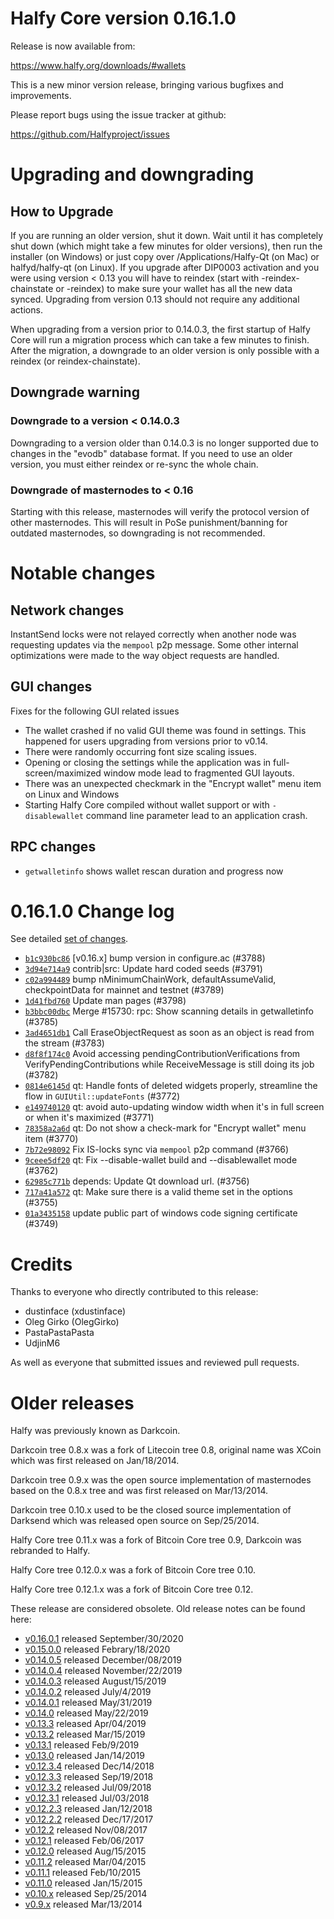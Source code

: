 Halfy Core version 0.16.1.0
==========================

Release is now available from:

  <https://www.halfy.org/downloads/#wallets>

This is a new minor version release, bringing various bugfixes and improvements.

Please report bugs using the issue tracker at github:

  <https://github.com/Halfyproject/issues>


Upgrading and downgrading
=========================

How to Upgrade
--------------

If you are running an older version, shut it down. Wait until it has completely
shut down (which might take a few minutes for older versions), then run the
installer (on Windows) or just copy over /Applications/Halfy-Qt (on Mac) or
halfyd/halfy-qt (on Linux). If you upgrade after DIP0003 activation and you were
using version < 0.13 you will have to reindex (start with -reindex-chainstate
or -reindex) to make sure your wallet has all the new data synced. Upgrading
from version 0.13 should not require any additional actions.

When upgrading from a version prior to 0.14.0.3, the
first startup of Halfy Core will run a migration process which can take a few
minutes to finish. After the migration, a downgrade to an older version is only
possible with a reindex (or reindex-chainstate).

Downgrade warning
-----------------

### Downgrade to a version < 0.14.0.3

Downgrading to a version older than 0.14.0.3 is no longer supported due to
changes in the "evodb" database format. If you need to use an older version,
you must either reindex or re-sync the whole chain.

### Downgrade of masternodes to < 0.16

Starting with this release, masternodes will verify the protocol version of other
masternodes. This will result in PoSe punishment/banning for outdated masternodes,
so downgrading is not recommended.

Notable changes
===============

Network changes
---------------
InstantSend locks were not relayed correctly when another node was requesting updates via the `mempool`
p2p message. Some other internal optimizations were made to the way object requests are handled.

GUI changes
-----------
Fixes for the following GUI related issues
- The wallet crashed if no valid GUI theme was found in settings.
This happened for users upgrading from versions prior to v0.14.
- There were randomly occurring font size scaling issues.
- Opening or closing the settings while the application was in full-screen/maximized
window mode lead to fragmented GUI layouts.
- There was an unexpected checkmark in the "Encrypt wallet" menu item on Linux and Windows
- Starting Halfy Core compiled without wallet support or with `-disablewallet` command line
parameter lead to an application crash.

RPC changes
-----------
- `getwalletinfo` shows wallet rescan duration and progress now

0.16.1.0 Change log
===================

See detailed [set of changes](https://github.com/Halfyproject/compare/v0.16.0.1...halfypay:v0.16.1.0).

- [`b1c930bc86`](https://github.com/Halfyproject/commit/b1c930bc86) [v0.16.x] bump version in configure.ac (#3788)
- [`3d94e714a9`](https://github.com/Halfyproject/commit/3d94e714a9) contrib|src: Update hard coded seeds (#3791)
- [`c02a994489`](https://github.com/Halfyproject/commit/c02a994489) bump nMinimumChainWork, defaultAssumeValid, checkpointData for mainnet and testnet (#3789)
- [`1d41fbd760`](https://github.com/Halfyproject/commit/1d41fbd760) Update man pages (#3798)
- [`b3bbc00dbc`](https://github.com/Halfyproject/commit/b3bbc00dbc) Merge #15730: rpc: Show scanning details in getwalletinfo (#3785)
- [`3ad4651db1`](https://github.com/Halfyproject/commit/3ad4651db1) Call EraseObjectRequest as soon as an object is read from the stream (#3783)
- [`d8f8f174c0`](https://github.com/Halfyproject/commit/d8f8f174c0) Avoid accessing pendingContributionVerifications from VerifyPendingContributions while ReceiveMessage is still doing its job (#3782)
- [`0814e6145d`](https://github.com/Halfyproject/commit/0814e6145d) qt: Handle fonts of deleted widgets properly, streamline the flow in `GUIUtil::updateFonts` (#3772)
- [`e149740120`](https://github.com/Halfyproject/commit/e149740120) qt: avoid auto-updating window width when it's in full screen or when it's maximized (#3771)
- [`78358a2a6d`](https://github.com/Halfyproject/commit/78358a2a6d) qt: Do not show a check-mark for "Encrypt wallet" menu item (#3770)
- [`7b72e98092`](https://github.com/Halfyproject/commit/7b72e98092) Fix IS-locks sync via `mempool` p2p command (#3766)
- [`9ceee5df20`](https://github.com/Halfyproject/commit/9ceee5df20) qt: Fix --disable-wallet build and --disablewallet mode (#3762)
- [`62985c771b`](https://github.com/Halfyproject/commit/62985c771b) depends: Update Qt download url. (#3756)
- [`717a41a572`](https://github.com/Halfyproject/commit/717a41a572) qt: Make sure there is a valid theme set in the options (#3755)
- [`01a3435158`](https://github.com/Halfyproject/commit/01a3435158) update public part of windows code signing certificate (#3749)

Credits
=======

Thanks to everyone who directly contributed to this release:

- dustinface (xdustinface)
- Oleg Girko (OlegGirko)
- PastaPastaPasta
- UdjinM6

As well as everyone that submitted issues and reviewed pull requests.

Older releases
==============

Halfy was previously known as Darkcoin.

Darkcoin tree 0.8.x was a fork of Litecoin tree 0.8, original name was XCoin
which was first released on Jan/18/2014.

Darkcoin tree 0.9.x was the open source implementation of masternodes based on
the 0.8.x tree and was first released on Mar/13/2014.

Darkcoin tree 0.10.x used to be the closed source implementation of Darksend
which was released open source on Sep/25/2014.

Halfy Core tree 0.11.x was a fork of Bitcoin Core tree 0.9,
Darkcoin was rebranded to Halfy.

Halfy Core tree 0.12.0.x was a fork of Bitcoin Core tree 0.10.

Halfy Core tree 0.12.1.x was a fork of Bitcoin Core tree 0.12.

These release are considered obsolete. Old release notes can be found here:

- [v0.16.0.1](https://github.com/Halfyproject/blob/master/doc/release-notes/halfy/release-notes-0.16.0.1.md) released September/30/2020
- [v0.15.0.0](https://github.com/Halfyproject/blob/master/doc/release-notes/halfy/release-notes-0.15.0.0.md) released Febrary/18/2020
- [v0.14.0.5](https://github.com/Halfyproject/blob/master/doc/release-notes/halfy/release-notes-0.14.0.5.md) released December/08/2019
- [v0.14.0.4](https://github.com/Halfyproject/blob/master/doc/release-notes/halfy/release-notes-0.14.0.4.md) released November/22/2019
- [v0.14.0.3](https://github.com/Halfyproject/blob/master/doc/release-notes/halfy/release-notes-0.14.0.3.md) released August/15/2019
- [v0.14.0.2](https://github.com/Halfyproject/blob/master/doc/release-notes/halfy/release-notes-0.14.0.2.md) released July/4/2019
- [v0.14.0.1](https://github.com/Halfyproject/blob/master/doc/release-notes/halfy/release-notes-0.14.0.1.md) released May/31/2019
- [v0.14.0](https://github.com/Halfyproject/blob/master/doc/release-notes/halfy/release-notes-0.14.0.md) released May/22/2019
- [v0.13.3](https://github.com/Halfyproject/blob/master/doc/release-notes/halfy/release-notes-0.13.3.md) released Apr/04/2019
- [v0.13.2](https://github.com/Halfyproject/blob/master/doc/release-notes/halfy/release-notes-0.13.2.md) released Mar/15/2019
- [v0.13.1](https://github.com/Halfyproject/blob/master/doc/release-notes/halfy/release-notes-0.13.1.md) released Feb/9/2019
- [v0.13.0](https://github.com/Halfyproject/blob/master/doc/release-notes/halfy/release-notes-0.13.0.md) released Jan/14/2019
- [v0.12.3.4](https://github.com/Halfyproject/blob/master/doc/release-notes/halfy/release-notes-0.12.3.4.md) released Dec/14/2018
- [v0.12.3.3](https://github.com/Halfyproject/blob/master/doc/release-notes/halfy/release-notes-0.12.3.3.md) released Sep/19/2018
- [v0.12.3.2](https://github.com/Halfyproject/blob/master/doc/release-notes/halfy/release-notes-0.12.3.2.md) released Jul/09/2018
- [v0.12.3.1](https://github.com/Halfyproject/blob/master/doc/release-notes/halfy/release-notes-0.12.3.1.md) released Jul/03/2018
- [v0.12.2.3](https://github.com/Halfyproject/blob/master/doc/release-notes/halfy/release-notes-0.12.2.3.md) released Jan/12/2018
- [v0.12.2.2](https://github.com/Halfyproject/blob/master/doc/release-notes/halfy/release-notes-0.12.2.2.md) released Dec/17/2017
- [v0.12.2](https://github.com/Halfyproject/blob/master/doc/release-notes/halfy/release-notes-0.12.2.md) released Nov/08/2017
- [v0.12.1](https://github.com/Halfyproject/blob/master/doc/release-notes/halfy/release-notes-0.12.1.md) released Feb/06/2017
- [v0.12.0](https://github.com/Halfyproject/blob/master/doc/release-notes/halfy/release-notes-0.12.0.md) released Aug/15/2015
- [v0.11.2](https://github.com/Halfyproject/blob/master/doc/release-notes/halfy/release-notes-0.11.2.md) released Mar/04/2015
- [v0.11.1](https://github.com/Halfyproject/blob/master/doc/release-notes/halfy/release-notes-0.11.1.md) released Feb/10/2015
- [v0.11.0](https://github.com/Halfyproject/blob/master/doc/release-notes/halfy/release-notes-0.11.0.md) released Jan/15/2015
- [v0.10.x](https://github.com/Halfyproject/blob/master/doc/release-notes/halfy/release-notes-0.10.0.md) released Sep/25/2014
- [v0.9.x](https://github.com/Halfyproject/blob/master/doc/release-notes/halfy/release-notes-0.9.0.md) released Mar/13/2014
